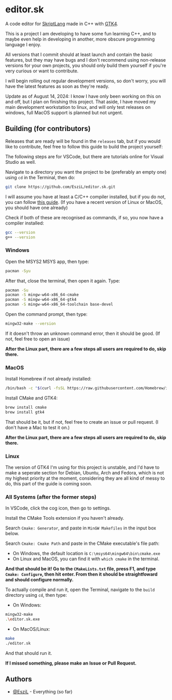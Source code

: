 
# editor.sk

A code editor for [SkriptLang](github.com/skriptlang/skript) made in C++ with [GTK4](https://www.gtk.org/).

This is a project I am developing to have some fun learning C++, and to maybe even help in developing in another, more obscure programming language I enjoy.

All versions that I commit should at least launch and contain the basic features, but they may have bugs and I don't recommend using non-release versions for your own projects, you should only build them yourself if you're very curious or want to contribute.

I will begin rolling out regular development versions, so don't worry, you will have the latest features as soon as they're ready.

Update as of August 14, 2024: I know I have only been working on this on and off, but I plan on finishing this project. That aside, I have moved my main development workstation to linux, and will only test releases on windows, full MacOS support is planned but not urgent.

## Building (for contributors)

Releases that are ready will be found in the `releases` tab, but if you would like to contribute, feel free to follow this guide to build the project yourself:

The following steps are for VSCode, but there are tutorials online for Visual Studio as well.

Navigate to a directory you want the project to be (preferably an empty one) using `cd` in the Terminal, then do:
```bash
git clone https://github.com/EsziL/editor.sk.git
```

I will assume you have at least a C/C++ compiler installed, but if you do not, you can follow [this guide](https://www.freecodecamp.org/news/how-to-install-c-and-cpp-compiler-on-windows/). (If you have a recent version of Linux or MacOS, you should have one already)

Check if both of these are recognised as commands, if so, you now have a compiler installed:
```bash
gcc --version
g++ --version
```

### Windows

Open the MSYS2 MSYS app, then type:
```bash
pacman -Syu
```
After that, close the terminal, then open it again. Type:
```bash
pacman -Su
pacman -S mingw-w64-x86_64-cmake
pacman -S mingw-w64-x86_64-gtk4
pacman -S mingw-w64-x86_64-toolchain base-devel
```

Open the command prompt, then type:
```bash
mingw32-make --version
```
If it doesn't throw an unknown command error, then it should be good. (If not, feel free to open an issue)

**After the Linux part, there are a few steps all users are required to do, skip there.**

### MacOS

Install Homebrew if not already installed:
```bash
/bin/bash -c "$(curl -fsSL https://raw.githubusercontent.com/Homebrew/install/HEAD/install.sh)"
```
Install CMake and GTK4:
```bash
brew install cmake
brew install gtk4
```

That should be it, but if not, feel free to create an issue or pull request. (I don't have a Mac to test it on.)

**After the Linux part, there are a few steps all users are required to do, skip there.**

### Linux

The version of GTK4 I'm using for this project is unstable, and I'd have to make a seperate section for Debian, Ubuntu, Arch and Fedora, which is not my highest priority at the moment, considering they are all kind of messy to do, this part of the guide is coming soon.

### All Systems (after the former steps)

In VSCode, click the cog icon, then go to settings.

Install the CMake Tools extension if you haven't already.

Search `Cmake: Generator`, and paste in `MinGW Makefiles` in the input box below.

Search `Cmake: Cmake Path` and paste in the CMake executable's file path:
- On Windows, the default location is `C:\msys64\mingw64\bin\cmake.exe`
- On Linux and MacOS, you can find it with `which cmake` in the terminal.

**And that should be it! Go to the `CMakeLists.txt` file, press F1, and type `Cmake: Configure`, then hit enter. From then it should be straightfoward and should configure normally.**

To actually compile and run it, open the Terminal, navigate to the `build` directory using `cd`, then type:

- On Windows:
```bash
mingw32-make
.\editor.sk.exe
```
- On MacOS/Linux:
```bash
make
./editor.sk
```

And that should run it.

**If I missed something, please make an Issue or Pull Request.**

## Authors

- [@EsziL](https://www.github.com/EsziL) - Everything (so far)

